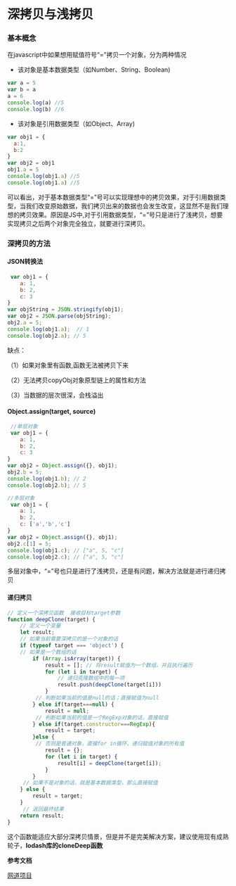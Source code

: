 # 深拷贝与浅拷贝

### 基本概念

在javascript中如果想用赋值符号“=”拷贝一个对象，分为两种情况

- 该对象是基本数据类型（如Number、String、Boolean)

```javascript
var a = 5
var b = a
a = 6
console.log(a) //5
console.log(b) //6
```

- 该对象是引用数据类型（如Object、Array)

```javascript
var obj1 = {
  a:1,
  b:2
}
var obj2 = obj1
obj1.a = 5
console.log(obj1.a) //5
console.log(obj1.a) //5
```

可以看出，对于基本数据类型“=”号可以实现理想中的拷贝效果，对于引用数据类型，当我们改变原始数据，我们拷贝出来的数据也会发生改变，这显然不是我们理想的拷贝效果。原因是JS中,对于引用数据类型，“=”号只是进行了浅拷贝，想要实现拷贝之后两个对象完全独立，就要进行深拷贝。

### 深拷贝的方法

#### JSON转换法

```javascript
 var obj1 = {
    a: 1,
    b: 2,
    c: 3
}
var objString = JSON.stringify(obj1);
var obj2 = JSON.parse(objString);
obj2.a = 5;
console.log(obj1.a);  // 1
console.log(obj2.a); // 5
```

缺点：

（1）如果对象里有函数,函数无法被拷贝下来

（2）无法拷贝copyObj对象原型链上的属性和方法

（3）当数据的层次很深，会栈溢出

#### Object.assign(target, source)

```javascript
 //单层对象
 var obj1 = {
    a: 1,
    b: 2,
    c: 3
}
var obj2 = Object.assign({}, obj1);
obj2.b = 5;
console.log(obj1.b); // 2
console.log(obj2.b); // 5
```

```javascript
//多层对象
 var obj1 = {
    a: 1,
    b: 2,
    c: ['a','b','c']
}
var obj2 = Object.assign({}, obj1);
obj2.c[1] = 5;
console.log(obj1.c); // ["a", 5, "c"]
console.log(obj2.c); // ["a", 5, "c"]
```

多层对象中，“=”号也只是进行了浅拷贝，还是有问题，解决方法就是进行递归拷贝

#### 递归拷贝

```javascript
// 定义一个深拷贝函数  接收目标target参数
function deepClone(target) {
    // 定义一个变量
    let result;
    // 如果当前需要深拷贝的是一个对象的话
    if (typeof target === 'object') {
    // 如果是一个数组的话
        if (Array.isArray(target)) {
            result = []; // 将result赋值为一个数组，并且执行遍历
            for (let i in target) {
                // 递归克隆数组中的每一项
                result.push(deepClone(target[i]))
            }
         // 判断如果当前的值是null的话；直接赋值为null
        } else if(target===null) {
            result = null;
         // 判断如果当前的值是一个RegExp对象的话，直接赋值    
        } else if(target.constructor===RegExp){
            result = target;
        }else {
         // 否则是普通对象，直接for in循环，递归赋值对象的所有值
            result = {};
            for (let i in target) {
                result[i] = deepClone(target[i]);
            }
        }
     // 如果不是对象的话，就是基本数据类型，那么直接赋值
    } else {
        result = target;
    }
     // 返回最终结果
    return result;
}
```

这个函数能适应大部分深拷贝情景，但是并不是完美解决方案，建议使用现有成熟轮子，**lodash库的cloneDeep函数**





**参考文档**

[网道项目](https://wangdoc.com/)